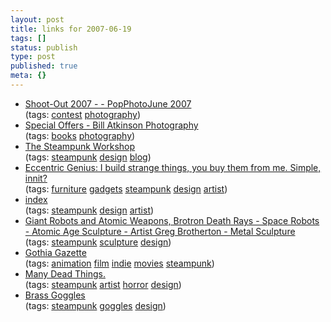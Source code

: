 ```yaml
---
layout: post
title: links for 2007-06-19
tags: []
status: publish
type: post
published: true
meta: {}
---
```

<ul class="delicious">
	<li>
		<div class="delicious-link"><a href="http://www.popphoto.com/popularphotographyfeatures/4061/shoot-out-2007.html">Shoot-Out 2007 - - PopPhotoJune 2007</a></div>
		<div class="delicious-tags">(tags: <a href="http://del.icio.us/markmorga/contest">contest</a> <a href="http://del.icio.us/markmorga/photography">photography</a>)</div>
	</li>
	<li>
		<div class="delicious-link"><a href="http://www.billatkinson.com/SpecialOffers.html">Special Offers - Bill Atkinson Photography</a></div>
		<div class="delicious-tags">(tags: <a href="http://del.icio.us/markmorga/books">books</a> <a href="http://del.icio.us/markmorga/photography">photography</a>)</div>
	</li>
	<li>
		<div class="delicious-link"><a href="http://www.steampunkworkshop.com/">The Steampunk Workshop</a></div>
		<div class="delicious-tags">(tags: <a href="http://del.icio.us/markmorga/steampunk">steampunk</a> <a href="http://del.icio.us/markmorga/design">design</a> <a href="http://del.icio.us/markmorga/blog">blog</a>)</div>
	</li>
	<li>
		<div class="delicious-link"><a href="http://www.eccentricgenius.ca/frameset.htm">Eccentric Genius: I build strange things, you buy them from me. Simple, innit?</a></div>
		<div class="delicious-tags">(tags: <a href="http://del.icio.us/markmorga/furniture">furniture</a> <a href="http://del.icio.us/markmorga/gadgets">gadgets</a> <a href="http://del.icio.us/markmorga/steampunk">steampunk</a> <a href="http://del.icio.us/markmorga/design">design</a> <a href="http://del.icio.us/markmorga/artist">artist</a>)</div>
	</li>
	<li>
		<div class="delicious-link"><a href="http://www.stephanehalleux.com/">index</a></div>
		<div class="delicious-tags">(tags: <a href="http://del.icio.us/markmorga/steampunk">steampunk</a> <a href="http://del.icio.us/markmorga/design">design</a> <a href="http://del.icio.us/markmorga/artist">artist</a>)</div>
	</li>
	<li>
		<div class="delicious-link"><a href="http://brotron.com/">Giant Robots and Atomic Weapons, Brotron Death Rays - Space Robots - Atomic Age Sculpture - Artist Greg Brotherton - Metal Sculpture</a></div>
		<div class="delicious-tags">(tags: <a href="http://del.icio.us/markmorga/steampunk">steampunk</a> <a href="http://del.icio.us/markmorga/sculpture">sculpture</a> <a href="http://del.icio.us/markmorga/design">design</a>)</div>
	</li>
	<li>
		<div class="delicious-link"><a href="http://www.jaspermorello.com/gazette/">Gothia Gazette</a></div>
		<div class="delicious-tags">(tags: <a href="http://del.icio.us/markmorga/animation">animation</a> <a href="http://del.icio.us/markmorga/film">film</a> <a href="http://del.icio.us/markmorga/indie">indie</a> <a href="http://del.icio.us/markmorga/movies">movies</a> <a href="http://del.icio.us/markmorga/steampunk">steampunk</a>)</div>
	</li>
	<li>
		<div class="delicious-link"><a href="http://manydeadthings.tk/">Many Dead Things.</a></div>
		<div class="delicious-tags">(tags: <a href="http://del.icio.us/markmorga/steampunk">steampunk</a> <a href="http://del.icio.us/markmorga/artist">artist</a> <a href="http://del.icio.us/markmorga/horror">horror</a> <a href="http://del.icio.us/markmorga/design">design</a>)</div>
	</li>
	<li>
		<div class="delicious-link"><a href="http://www.brassgoggles.co.uk/brassgoggles/">Brass Goggles</a></div>
		<div class="delicious-tags">(tags: <a href="http://del.icio.us/markmorga/steampunk">steampunk</a> <a href="http://del.icio.us/markmorga/goggles">goggles</a> <a href="http://del.icio.us/markmorga/design">design</a>)</div>
	</li>
</ul>
